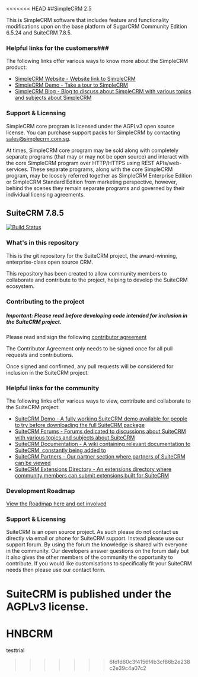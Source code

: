 <<<<<<< HEAD
##SimpleCRM 2.5

This is SimpleCRM software that includes feature and functionality modifications upon on the base platform of SugarCRM Community Edition 6.5.24 and SuiteCRM 7.8.5. 


### Helpful links for the customers###

The following links offer various ways to know more about the SimpleCRM product:

+ [SimpleCRM Website - Website link to SimpleCRM][simplecrm_website]
+ [SimpleCRM Demo - Take a tour to SimpleCRM][simplecrm_demo]
+ [SimpleCRM Blog - Blog to discuss about SimpleCRM with various topics and subjects about SimpleCRM][simplecrm_blog]


[simplecrm_website]: http://www.simplecrm.com.sg
[simplecrm_demo]: http://www.simplecrm.com.sg/schedule-demo
[simplecrm_blog]: http://www.simplecrm.com.sg/blog


### Support & Licensing ###

SimpleCRM core program is licensed under the AGPLv3 open source license. You can purchase support packs for SimpleCRM by contacting sales@simplecrm.com.sg.

At times, SimpleCRM core program may be sold along with completely separate programs (that may or may not be open source) and interact with the core SimpleCRM program over HTTP/HTTPS using REST APIs/web-services. These separate programs, along with the core SimpleCRM program, may be loosely referred together as SimpleCRM Enterprise Edition or SimpleCRM Standard Edition from marketing perspective, however, behind the scenes they remain separate programs and governed by their individual licensing agreements.



## SuiteCRM 7.8.5

[![Build Status](https://travis-ci.org/salesagility/SuiteCRM.svg?branch=hotfix)](https://travis-ci.org/salesagility/SuiteCRM)


### What's in this repository ###

This is the git repository for the SuiteCRM project, the award-winning, enterprise-class open source CRM.

This repository has been created to allow community members to collaborate and contribute to the project, helping to develop the SuiteCRM ecosystem.

### Contributing to the project ###

##### Important: Please read before developing code intended for inclusion in the SuiteCRM project. #####

Please read and sign the following [contributor agreement][cont_agrmt]

[cont_agrmt]: https://www.clahub.com/agreements/salesagility/SuiteCRM

The Contributor Agreement only needs to be signed once for all pull requests and contributions. 

Once signed and confirmed, any pull requests will be considered for inclusion in the SuiteCRM project.

### Helpful links for the community ###

The following links offer various ways to view, contribute and collaborate to the SuiteCRM project:


+ [SuiteCRM Demo - A fully working SuiteCRM demo available for people to try before downloading the full SuiteCRM package][suitecrm_demo]
+ [SuiteCRM Forums - Forums dedicated to discussions about SuiteCRM with various topics and subjects about SuiteCRM][suitecrm_forums]
+ [SuiteCRM Documentation - A wiki containing relevant documentation to SuiteCRM, constantly being added to][suitecrm_docs]
+ [SuiteCRM Partners - Our partner section where partners of SuiteCRM can be viewed][suitecrm_partners]
+ [SuiteCRM Extensions Directory - An extensions directory where community members can submit extensions built for SuiteCRM][suitecrm_ext]

[suitecrm_demo]: https://suitecrm.com/demo
[suitecrm_forums]: https://suitecrm.com/forum/index
[suitecrm_docs]: https://suitecrm.com/wiki
[suitecrm_partners]: https://suitecrm.com/community/partners
[suitecrm_ext]: https://store.suitecrm.com/

### Development Roadmap ###

[ View the Roadmap here and get involved][suitecrm_roadmap]

[suitecrm_roadmap]: https://suitecrm.com/community/roadmap

### Support & Licensing ###

SuiteCRM is an open source project. As such please do not contact us directly via email or phone for SuiteCRM support. Instead please use our support forum. By using the forum the knowledge is shared with everyone in the community. Our developers answer questions on the forum daily but it also gives the other members of the community the opportunity to contribute. If you would like customisations to specifically fit your SuiteCRM  needs then please use our contact form.

SuiteCRM is published under the AGPLv3 license.
=======
# HNBCRM
testtrial
>>>>>>> 6fdfd60c3f4156f4b3cf86b2e238c2e39c4a07c2
